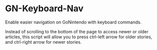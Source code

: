 # GN-Keyboard-Nav
Enable easier navigation on GoNintendo with keyboard commands.

Instead of scrolling to the bottom of the page to access newer or older articles, this script will allow you to press ctrl-left arrow for older stories, and ctrl-right arrow for newer stories.
